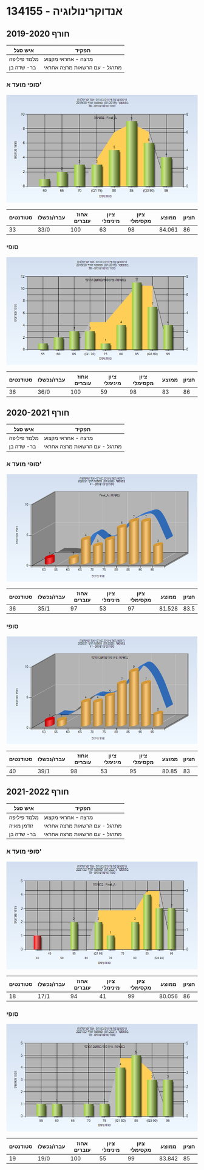 # 134155 - אנדוקרינולוגיה

## חורף 2019-2020

| איש סגל | תפקיד |
| ---- | ---- |
| מלמד פיליפה | מרצה - אחראי מקצוע |
| בר- שדה בן | מתרגל - עם הרשאות מרצה אחראי |

### סופי מועד א'

![201901 Final_A](201901/Final_A.png)

| סטודנטים | עברו/נכשלו | אחוז עוברים | ציון מינימלי | ציון מקסימלי | ממוצע | חציון |
| ---- | ---- | ---- | ---- | ---- | ---- | ---- |
| 33 | 33/0 | 100 | 63 | 98 | 84.061 | 86 |

### סופי

![201901 Finals](201901/Finals.png)

| סטודנטים | עברו/נכשלו | אחוז עוברים | ציון מינימלי | ציון מקסימלי | ממוצע | חציון |
| ---- | ---- | ---- | ---- | ---- | ---- | ---- |
| 36 | 36/0 | 100 | 59 | 98 | 83 | 86 |

## חורף 2020-2021

| איש סגל | תפקיד |
| ---- | ---- |
| מלמד פיליפה | מרצה - אחראי מקצוע |
| בר- שדה בן | מתרגל - עם הרשאות מרצה אחראי |

### סופי מועד א'

![202001 Final_A](202001/Final_A.png)

| סטודנטים | עברו/נכשלו | אחוז עוברים | ציון מינימלי | ציון מקסימלי | ממוצע | חציון |
| ---- | ---- | ---- | ---- | ---- | ---- | ---- |
| 36 | 35/1 | 97 | 53 | 97 | 81.528 | 83.5 |

### סופי

![202001 Finals](202001/Finals.png)

| סטודנטים | עברו/נכשלו | אחוז עוברים | ציון מינימלי | ציון מקסימלי | ממוצע | חציון |
| ---- | ---- | ---- | ---- | ---- | ---- | ---- |
| 40 | 39/1 | 98 | 53 | 95 | 80.85 | 83 |

## חורף 2021-2022

| איש סגל | תפקיד |
| ---- | ---- |
| מלמד פיליפה | מרצה - אחראי מקצוע |
| זודמן מאיה | מתרגל - עם הרשאות מרצה אחראי |
| בר- שדה בן | מתרגל - עם הרשאות מרצה אחראי |

### סופי מועד א'

![202101 Final_A](202101/Final_A.png)

| סטודנטים | עברו/נכשלו | אחוז עוברים | ציון מינימלי | ציון מקסימלי | ממוצע | חציון |
| ---- | ---- | ---- | ---- | ---- | ---- | ---- |
| 18 | 17/1 | 94 | 41 | 99 | 80.056 | 86 |

### סופי

![202101 Finals](202101/Finals.png)

| סטודנטים | עברו/נכשלו | אחוז עוברים | ציון מינימלי | ציון מקסימלי | ממוצע | חציון |
| ---- | ---- | ---- | ---- | ---- | ---- | ---- |
| 19 | 19/0 | 100 | 55 | 99 | 83.842 | 85 |

